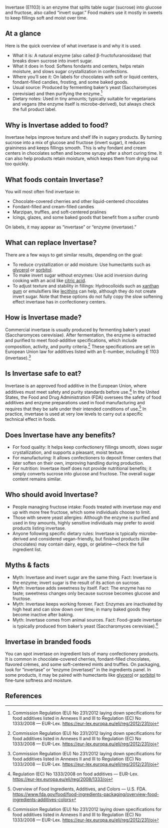 Invertase (E1103) is an enzyme that splits table sugar (sucrose) into glucose and fructose, also called “invert sugar.” Food makers use it mostly in sweets to keep fillings soft and moist over time.

<!--more-->

## At a glance
Here is the quick overview of what invertase is and why it is used.
- What it is: A natural enzyme (also called β-fructofuranosidase) that breaks down sucrose into invert sugar.
- What it does in food: Softens fondants and centers, helps retain moisture, and slows sugar crystallization in confections.
- Where you’ll see it: On labels for chocolates with soft or liquid centers, fondant-filled candies, frosting, and some baked goods.
- Usual source: Produced by fermenting baker’s yeast (Saccharomyces cerevisiae) and then purifying the enzyme.[^1]
- Dietary notes: Used in tiny amounts; typically suitable for vegetarians and vegans (the enzyme itself is microbe-derived), but always check the full product label.

## Why is Invertase added to food?
Invertase helps improve texture and shelf life in sugary products. By turning sucrose into a mix of glucose and fructose (invert sugar), it reduces graininess and keeps fillings smooth. This is why fondant and cream centers in chocolates soften and become syrupy after a short curing time. It can also help products retain moisture, which keeps them from drying out too quickly.

## What foods contain Invertase?
You will most often find invertase in:
- Chocolate-covered cherries and other liquid-centered chocolates
- Fondant-filled and cream-filled candies
- Marzipan, truffles, and soft-centered pralines
- Icings, glazes, and some baked goods that benefit from a softer crumb

On labels, it may appear as “invertase” or “enzyme (invertase).”

## What can replace Invertase?
There are a few ways to get similar results, depending on the goal:
- To reduce crystallization or add moisture: Use humectants such as [glycerol](/e422-glycerol) or [sorbitol](/e420-sorbitol).
- To make invert sugar without enzymes: Use acid inversion during cooking with an acid like [citric acid](/e330-citric-acid).
- To adjust texture and stability in fillings: Hydrocolloids such as [xanthan gum](/e415-xanthan-gum) or emulsifiers like [lecithins](/e322-lecithins) can help, although they do not create invert sugar.
Note that these options do not fully copy the slow softening effect invertase has in confectionery centers.

## How is Invertase made?
Commercial invertase is usually produced by fermenting baker’s yeast (Saccharomyces cerevisiae). After fermentation, the enzyme is extracted and purified to meet food-additive specifications, which include composition, activity, and purity criteria.[^1] These specifications are set in European Union law for additives listed with an E-number, including E 1103 (invertase).[^1]

## Is Invertase safe to eat?
Invertase is an approved food additive in the European Union, where additives must meet safety and purity standards before use.[^2] In the United States, the Food and Drug Administration (FDA) oversees the safety of food additives and enzyme preparations used in food manufacturing and requires that they be safe under their intended conditions of use.[^3] In practice, invertase is used at very low levels to carry out a specific technical effect in foods.

## Does Invertase have any benefits?
- For food quality: It helps keep confectionery fillings smooth, slows sugar crystallization, and supports a pleasant, moist texture.
- For manufacturing: It allows confectioners to deposit firmer centers that later soften on their own, improving handling during production.
- For nutrition: Invertase itself does not provide nutritional benefits; it simply converts sucrose into glucose and fructose. The overall sugar content remains similar.

## Who should avoid Invertase?
- People managing fructose intake: Foods treated with invertase may end up with more free fructose, which some individuals choose to limit.
- Those with severe yeast allergies: Although the enzyme is purified and used in tiny amounts, highly sensitive individuals may prefer to avoid products listing invertase.
- Anyone following specific dietary rules: Invertase is typically microbe-derived and considered vegan-friendly, but finished products (like chocolates) may contain dairy, eggs, or gelatine—check the full ingredient list.

## Myths & facts
- Myth: Invertase and invert sugar are the same thing. Fact: Invertase is the enzyme; invert sugar is the result of its action on sucrose.
- Myth: Invertase adds sweetness by itself. Fact: The enzyme has no taste; sweetness changes only because sucrose becomes glucose and fructose.
- Myth: Invertase keeps working forever. Fact: Enzymes are inactivated by high heat and can slow down over time; in many baked goods they become inactive after baking.
- Myth: Invertase comes from animal sources. Fact: Food-grade invertase is typically produced from baker’s yeast (Saccharomyces cerevisiae).[^1]

## Invertase in branded foods
You can spot invertase on ingredient lists of many confectionery products. It is common in chocolate-covered cherries, fondant-filled chocolates, flavored crèmes, and some soft-centered mints and truffles. On packaging, look for “invertase” or “enzyme (invertase)” in the ingredients panel. In some products, it may be paired with humectants like [glycerol](/e422-glycerol) or [sorbitol](/e420-sorbitol) to fine-tune softness and moisture.

## References
[^1]: Commission Regulation (EU) No 231/2012 laying down specifications for food additives listed in Annexes II and III to Regulation (EC) No 1333/2008 — EUR-Lex. https://eur-lex.europa.eu/eli/reg/2012/231/oj
[^2]: Regulation (EC) No 1333/2008 on food additives — EUR-Lex. https://eur-lex.europa.eu/eli/reg/2008/1333/oj
[^3]: Overview of Food Ingredients, Additives, and Colors — U.S. FDA. https://www.fda.gov/food/food-ingredients-packaging/overview-food-ingredients-additives-colors
